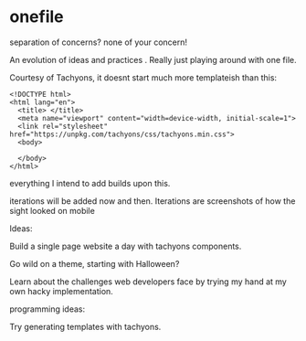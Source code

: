 # onefile
separation of concerns? none of your concern!

An evolution of ideas and practices . Really just playing around with one file.

Courtesy of Tachyons, it doesnt start much more templateish than this:

```
<!DOCTYPE html>
<html lang="en">
  <title> </title>
  <meta name="viewport" content="width=device-width, initial-scale=1">
  <link rel="stylesheet" href="https://unpkg.com/tachyons/css/tachyons.min.css">
  <body>

  </body>
</html>
```

everything I intend to add builds upon this.

iterations will be added now and then. Iterations are screenshots of how the sight looked on mobile

Ideas:

Build a single page website a day with tachyons components. 

Go wild on a theme, starting with Halloween?

Learn about the challenges web developers face by trying my hand at my own hacky implementation.

programming ideas:

Try generating templates with tachyons. 